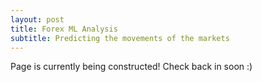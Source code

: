 ```yaml
---
layout: post
title: Forex ML Analysis
subtitle: Predicting the movements of the markets
---
```

Page is currently being constructed! Check back in soon :)
